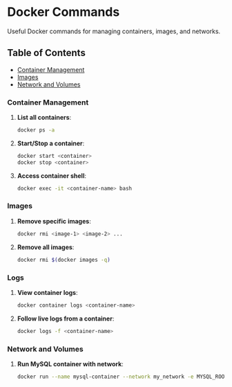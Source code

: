 # Docker Commands

Useful Docker commands for managing containers, images, and networks.

## Table of Contents
- [Container Management](#container-management)
- [Images](#images)
- [Network and Volumes](#network-and-volumes)

### Container Management
1. **List all containers**:
    ```bash
    docker ps -a
    ```

2. **Start/Stop a container**:
    ```bash
    docker start <container>
    docker stop <container>
    ```

3. **Access container shell**:
    ```bash
    docker exec -it <container-name> bash
    ```

### Images
1. **Remove specific images**:
    ```bash
    docker rmi <image-1> <image-2> ...
    ```

2. **Remove all images**:
    ```bash
    docker rmi $(docker images -q)
    ```


### Logs
1. **View container logs**:
   ```bash
   docker container logs <container-name>
   ```
   
2. **Follow live logs from a container**:
   ```bash
   docker logs -f <container-name>
   ```


### Network and Volumes
1. **Run MySQL container with network**:
    ```bash
    docker run --name mysql-container --network my_network -e MYSQL_ROOT_PASSWORD=root -d mysql:latest
    ```

